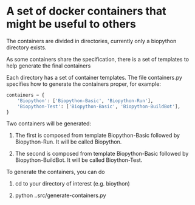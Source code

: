 A set of docker containers that might be useful to others
=========================================================


The containers are divided in directories, currently only a biopython
directory exists.

As some containers share the specification, there is a set of templates to
help generate the final containers

Each directory has a set of container templates. The file
containers.py specifies how to generate the containers proper, for example:

```python
containers = {
    'Biopython': ['Biopython-Basic', 'Biopython-Run'],
    'Biopython-Test': ['Biopython-Basic', 'Biopython-BuildBot'],
}
```

Two containers will be generated:

1. The first is composed from template Biopython-Basic followed by
   Biopython-Run. It will be called Biopython.

2. The second is composed from template Biopython-Basic followed by
   Biopython-BuildBot. It will be called Bioython-Test.


To generate the containers, you can do

1. cd to your directory of interest (e.g. bioython)

2. python ..src/generate-containers.py

